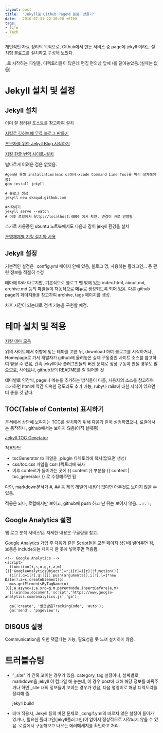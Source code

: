 ```yaml
---
layout: post
title:  "Jekyll로 Github Page에 블로그만들기"
date:   2016-07-31 22:10:00 +0700
tags:
- life
- Tech
---
```

개인적인 자료 정리의 목적으로, Github에서 만든 서비스 중 page에 jekyll 이라는 설치형 블로그를 설치하고 구성해 보았다.

\_로 시작하는 파일들, 디렉토리들이 많은데 편집 편의상 앞에 \를 달아놓았음.(실제는 없음)

# Jekyll 설치 및 설정

## Jekyll 설치

이미 잘 정리된 포스트를 참고하여 설치

[지킬로 깃허브에 무료 블로그 만들기](http://nolboo.kim/blog/2013/10/15/free-blog-with-github-jekyll/)

[초보자를 위한 Jekyll Blog 시작하기](http://halryang.net/Jekyll-Blogging-For-Beginners/)

[지킬 한글 번역 사이트-설치](http://jekyllrb-ko.github.io/docs/installation/)

별다르게 어려운 점은 없었음.

    #gem을 통해 installation(mac os에서-xcode Command Line Tool을 미리 설치해야 함)
    gem install jekyll

    # 블로그 생성
    jekyll new skaqud.github.com

    #시작하기
    jekyll serve --watch
    # 이후 로컬에서 http://localhost:4000 에서 확인, 변경이 바로 반영됨


추가로 사용중인 ubuntu 노트북에서도 다음과 같이 jekyll 환경을 설치

[운영체제별 지킬 설치와 사용](http://vjinn.github.io/install-jekyll/)

## Jekyll 설정

기본적인 설정은 \_config.yml 페이지 안에 있음, 블로그 명, 사용하는 플러그인... 등 관련 정보를 적절히 수정

테마에 따라 다르지만, 기본적으로 블로그 맨 밖에 있는 index.html, about.md, archive.md 등의 파일들이 자동적으로 메뉴로 생성되도록 되어 있음. 다른 github page의 페이지들을 참고하여 archive, tags 페이지를 생성.

차후 시간이 되는대로 검색 기능을 구현할 예정.

# 테마 설치 및 적용

[지킬 테마 모음](http://jekyllthemes.org)

위의 사이트에서 취향에 맞는 테마를 고른 뒤, download 하여 블로그를 시작하거나, Homepage로 가서 개발자가 github에 올려놓은 실제 구동중인 사이트 소스를 참고하여 받을 수 있음, 간혹 jekyll이나 플러그인들의 버전 문제로 정상 구동이 안될 경우도 많으므로, 사이트나, github상의 README를 잘 읽어볼 것

테마별로 약간씩, page나 메뉴를 추가하는 방식들이 다름, 사용자의 소스를 참고하여 추가하면 html에 약간 익숙한 정도라도 추가 가능, ruby나 rails에 대한 지식이 있으면 더 좋을 것 같다.

## TOC(Table of Contents) 표시하기

문서에서 상단에 보여지는 TOC를 설치하기 위해 다음과 같이 설정하였으나, 로컬에서는 동작하나, github에서는 보이지 않음(아직 실패중)

[Jekyll TOC Genetator](https://github.com/dafi/jekyll-toc-generator)

적용방법

- tocGenerator.rb 파일을 \_plugin 디렉토리에 복사(없으면 생성)
- css/toc.css 파일을 css디렉토리에 복사
- 이후 content가 들어가는 곳에 {{ content }} 부분을 {{ content | toc_generator }} 로 수정해주면 됨

다만, markdown문서가 #, ## 등 제목 레벨의 내용이 없다면 아무것도 보이지 않을 수 있음.

적용은 되나, 로컬에서만 보이고, github에 push 하고 난 뒤는 보이지 않음....ㅜ.ㅜ;


## Google Analytics 설정

웹 로그 분석 서비스임. 자세한 내용은 구글링을 참고.

Google Analytics 가입 후 다음과 같은 Script들을 모든 페이지 상단에 넣어주면 됨, 보통은 include되는 페이지 한 곳에 넣어주면 적용됨.

    <!-- Google Analytics -->
    <script>
      (function(i,s,o,g,r,a,m){i['GoogleAnalyticsObject']=r;i[r]=i[r]||function(){
      (i[r].q=i[r].q||[]).push(arguments)},i[r].l=1*new Date();a=s.createElement(o),
      m=s.getElementsByTagName(o)[0];a.async=1;a.src=g;m.parentNode.insertBefore(a,m)
      })(window,document,'script','https://www.google-analytics.com/analytics.js','ga');

      ga('create', '발급받은TrackingCode', 'auto');
      ga('send', 'pageview');

## DISQUS 설정

Communication을 위한 댓글다는 기능, 필요성을 못 느껴 설치하지 않음.

# 트러블슈팅

- "\_site" 가 간혹 꼬이는 경우가 있음. category, tag 설정이나, 날짜별로 markdown을 jekyll 이 컴파일 해 놓는데, 이 경우 post에 대해 해당 정보를 바꿔주거나 하면 \_site 내의 정보들이 꼬이는 경우가 있음, 다음 명령어로 해당 디렉토리를 정리해 줌.

    jekyll build

- 테마 적용시, Jekyll 등의 버전 문제로 \_congif.yml의 바르지 않은 설정이 들어가 있거나, 필요한 플러그인(jekyll플러그인)이 없어서 정상적으로 시작되지 않을 수 있음. 로컬에서 구동해보고 나오는 에러메세지를 확인하고 처리.
